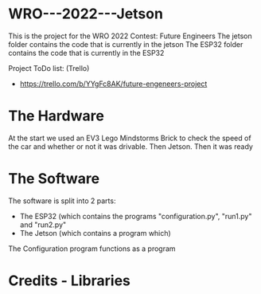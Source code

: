 # WRO---2022---Jetson

This is the project for the WRO 2022 Contest: Future Engineers
The jetson folder contains the code that is currently in the jetson
The ESP32 folder contains the code that is currently in the ESP32

Project ToDo list: (Trello)
  - https://trello.com/b/YYgFc8AK/future-engeneers-project

# The Hardware
At the start we used an EV3 Lego Mindstorms Brick to check the speed of the car and whether or not it was drivable.
Then Jetson. Then it was ready

# The Software
The software is split into 2 parts:
 - The ESP32 (which contains the programs "configuration.py", "run1.py" and "run2.py"
 - The Jetson (which contains a program which)

The Configuration program functions as a program

# Credits - Libraries
